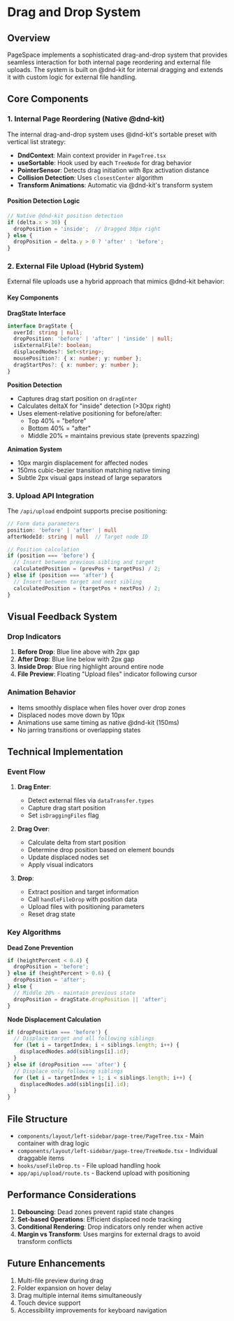 # Drag and Drop System

## Overview

PageSpace implements a sophisticated drag-and-drop system that provides seamless interaction for both internal page reordering and external file uploads. The system is built on @dnd-kit for internal dragging and extends it with custom logic for external file handling.

## Core Components

### 1. Internal Page Reordering (Native @dnd-kit)

The internal drag-and-drop system uses @dnd-kit's sortable preset with vertical list strategy:

- **DndContext**: Main context provider in `PageTree.tsx`
- **useSortable**: Hook used by each `TreeNode` for drag behavior
- **PointerSensor**: Detects drag initiation with 8px activation distance
- **Collision Detection**: Uses `closestCenter` algorithm
- **Transform Animations**: Automatic via @dnd-kit's transform system

#### Position Detection Logic
```typescript
// Native @dnd-kit position detection
if (delta.x > 30) {
  dropPosition = 'inside';  // Dragged 30px right
} else {
  dropPosition = delta.y > 0 ? 'after' : 'before';
}
```

### 2. External File Upload (Hybrid System)

External file uploads use a hybrid approach that mimics @dnd-kit behavior:

#### Key Components

**DragState Interface**
```typescript
interface DragState {
  overId: string | null;
  dropPosition: 'before' | 'after' | 'inside' | null;
  isExternalFile?: boolean;
  displacedNodes?: Set<string>;
  mousePosition?: { x: number; y: number };
  dragStartPos?: { x: number; y: number };
}
```

**Position Detection**
- Captures drag start position on `dragEnter`
- Calculates deltaX for "inside" detection (>30px right)
- Uses element-relative positioning for before/after:
  - Top 40% = "before"
  - Bottom 40% = "after"
  - Middle 20% = maintains previous state (prevents spazzing)

**Animation System**
- 10px margin displacement for affected nodes
- 150ms cubic-bezier transition matching native timing
- Subtle 2px visual gaps instead of large separators

### 3. Upload API Integration

The `/api/upload` endpoint supports precise positioning:

```typescript
// Form data parameters
position: 'before' | 'after' | null
afterNodeId: string | null  // Target node ID

// Position calculation
if (position === 'before') {
  // Insert between previous sibling and target
  calculatedPosition = (prevPos + targetPos) / 2;
} else if (position === 'after') {
  // Insert between target and next sibling
  calculatedPosition = (targetPos + nextPos) / 2;
}
```

## Visual Feedback System

### Drop Indicators
1. **Before Drop**: Blue line above with 2px gap
2. **After Drop**: Blue line below with 2px gap  
3. **Inside Drop**: Blue ring highlight around entire node
4. **File Preview**: Floating "Upload files" indicator following cursor

### Animation Behavior
- Items smoothly displace when files hover over drop zones
- Displaced nodes move down by 10px
- Animations use same timing as native @dnd-kit (150ms)
- No jarring transitions or overlapping states

## Technical Implementation

### Event Flow

1. **Drag Enter**: 
   - Detect external files via `dataTransfer.types`
   - Capture drag start position
   - Set `isDraggingFiles` flag

2. **Drag Over**:
   - Calculate delta from start position
   - Determine drop position based on element bounds
   - Update displaced nodes set
   - Apply visual indicators

3. **Drop**:
   - Extract position and target information
   - Call `handleFileDrop` with position data
   - Upload files with positioning parameters
   - Reset drag state

### Key Algorithms

**Dead Zone Prevention**
```typescript
if (heightPercent < 0.4) {
  dropPosition = 'before';
} else if (heightPercent > 0.6) {
  dropPosition = 'after';
} else {
  // Middle 20% - maintain previous state
  dropPosition = dragState.dropPosition || 'after';
}
```

**Node Displacement Calculation**
```typescript
if (dropPosition === 'before') {
  // Displace target and all following siblings
  for (let i = targetIndex; i < siblings.length; i++) {
    displacedNodes.add(siblings[i].id);
  }
} else if (dropPosition === 'after') {
  // Displace only following siblings
  for (let i = targetIndex + 1; i < siblings.length; i++) {
    displacedNodes.add(siblings[i].id);
  }
}
```

## File Structure

- `components/layout/left-sidebar/page-tree/PageTree.tsx` - Main container with drag logic
- `components/layout/left-sidebar/page-tree/TreeNode.tsx` - Individual draggable items
- `hooks/useFileDrop.ts` - File upload handling hook
- `app/api/upload/route.ts` - Backend upload with positioning

## Performance Considerations

1. **Debouncing**: Dead zones prevent rapid state changes
2. **Set-based Operations**: Efficient displaced node tracking
3. **Conditional Rendering**: Drop indicators only render when active
4. **Margin vs Transform**: Uses margins for external drags to avoid transform conflicts

## Future Enhancements

1. Multi-file preview during drag
2. Folder expansion on hover delay
3. Drag multiple internal items simultaneously
4. Touch device support
5. Accessibility improvements for keyboard navigation